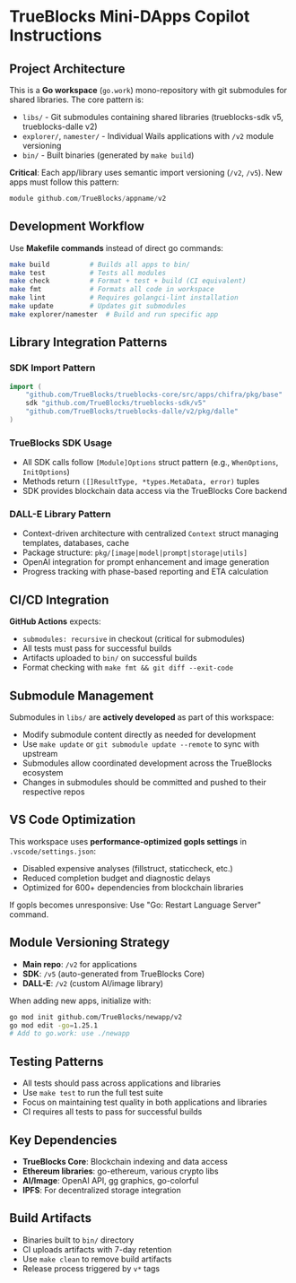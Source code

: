 # TrueBlocks Mini-DApps Copilot Instructions

## Project Architecture

This is a **Go workspace** (`go.work`) mono-repository with git submodules for shared libraries. The core pattern is:

- `libs/` - Git submodules containing shared libraries (trueblocks-sdk v5, trueblocks-dalle v2)
- `explorer/`, `namester/` - Individual Wails applications with `/v2` module versioning
- `bin/` - Built binaries (generated by `make build`)

**Critical**: Each app/library uses semantic import versioning (`/v2`, `/v5`). New apps must follow this pattern:
```go
module github.com/TrueBlocks/appname/v2
```

## Development Workflow

Use **Makefile commands** instead of direct go commands:

```bash
make build          # Builds all apps to bin/
make test           # Tests all modules
make check          # Format + test + build (CI equivalent)
make fmt            # Formats all code in workspace
make lint           # Requires golangci-lint installation
make update         # Updates git submodules
make explorer/namester  # Build and run specific app
```

## Library Integration Patterns

### SDK Import Pattern
```go
import (
    "github.com/TrueBlocks/trueblocks-core/src/apps/chifra/pkg/base"
    sdk "github.com/TrueBlocks/trueblocks-sdk/v5"
    "github.com/TrueBlocks/trueblocks-dalle/v2/pkg/dalle"
)
```

### TrueBlocks SDK Usage
- All SDK calls follow `[Module]Options` struct pattern (e.g., `WhenOptions`, `InitOptions`)
- Methods return `([]ResultType, *types.MetaData, error)` tuples
- SDK provides blockchain data access via the TrueBlocks Core backend

### DALL-E Library Pattern
- Context-driven architecture with centralized `Context` struct managing templates, databases, cache
- Package structure: `pkg/[image|model|prompt|storage|utils]`
- OpenAI integration for prompt enhancement and image generation
- Progress tracking with phase-based reporting and ETA calculation

## CI/CD Integration

**GitHub Actions** expects:
- `submodules: recursive` in checkout (critical for submodules)
- All tests must pass for successful builds
- Artifacts uploaded to `bin/` on successful builds
- Format checking with `make fmt && git diff --exit-code`

## Submodule Management

Submodules in `libs/` are **actively developed** as part of this workspace:
- Modify submodule content directly as needed for development
- Use `make update` or `git submodule update --remote` to sync with upstream
- Submodules allow coordinated development across the TrueBlocks ecosystem
- Changes in submodules should be committed and pushed to their respective repos

## VS Code Optimization

This workspace uses **performance-optimized gopls settings** in `.vscode/settings.json`:
- Disabled expensive analyses (fillstruct, staticcheck, etc.)
- Reduced completion budget and diagnostic delays
- Optimized for 600+ dependencies from blockchain libraries

If gopls becomes unresponsive: Use "Go: Restart Language Server" command.

## Module Versioning Strategy

- **Main repo**: `/v2` for applications
- **SDK**: `/v5` (auto-generated from TrueBlocks Core)  
- **DALL-E**: `/v2` (custom AI/image library)

When adding new apps, initialize with:
```bash
go mod init github.com/TrueBlocks/newapp/v2
go mod edit -go=1.25.1
# Add to go.work: use ./newapp
```

## Testing Patterns

- All tests should pass across applications and libraries
- Use `make test` to run the full test suite
- Focus on maintaining test quality in both applications and libraries
- CI requires all tests to pass for successful builds

## Key Dependencies

- **TrueBlocks Core**: Blockchain indexing and data access
- **Ethereum libraries**: go-ethereum, various crypto libs
- **AI/Image**: OpenAI API, gg graphics, go-colorful
- **IPFS**: For decentralized storage integration

## Build Artifacts

- Binaries built to `bin/` directory
- CI uploads artifacts with 7-day retention
- Use `make clean` to remove build artifacts
- Release process triggered by `v*` tags